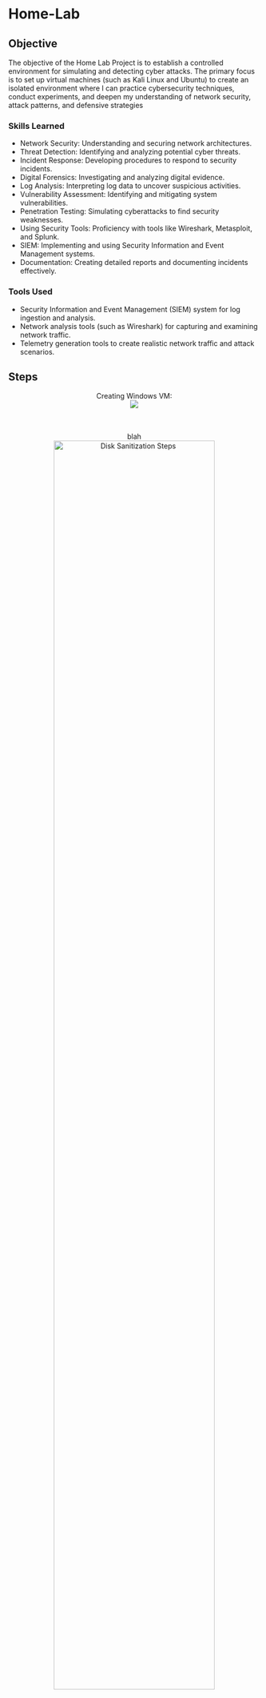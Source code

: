 # Home-Lab


## Objective


The objective of the Home Lab Project is to establish a controlled environment for simulating and detecting cyber attacks. The primary focus is to set up virtual machines (such as Kali Linux and Ubuntu) to create an isolated environment where I can practice cybersecurity techniques, conduct experiments, and deepen my understanding of network security, attack patterns, and defensive strategies

### Skills Learned


- Network Security: Understanding and securing network architectures.
- Threat Detection: Identifying and analyzing potential cyber threats.
- Incident Response: Developing procedures to respond to security incidents.
- Digital Forensics: Investigating and analyzing digital evidence.
- Log Analysis: Interpreting log data to uncover suspicious activities.
- Vulnerability Assessment: Identifying and mitigating system vulnerabilities.
- Penetration Testing: Simulating cyberattacks to find security weaknesses.
- Using Security Tools: Proficiency with tools like Wireshark, Metasploit, and Splunk.
- SIEM: Implementing and using Security Information and Event Management systems.
- Documentation: Creating detailed reports and documenting incidents effectively.

### Tools Used


- Security Information and Event Management (SIEM) system for log ingestion and analysis.
- Network analysis tools (such as Wireshark) for capturing and examining network traffic.
- Telemetry generation tools to create realistic network traffic and attack scenarios.

## Steps

<p align="center">
Creating Windows VM: <br/>
<img src="https://imgur.com/a/8vhRuy8.png"/>
<br />
<br />
<br />

<p align="center">
  blah<br/>
<img src="1.creating windows WM.png" height="80%" width="80%" alt="Disk Sanitization Steps"/>
